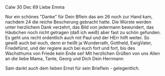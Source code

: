  Calw 30 Dec 69
Liebe Emma

Nur ein schönes "Danke" für Dein Bflein das am 26 noch zur Hand kam, nachdem 24 die reiche Bescherung gebracht hatte. Die Würste werden unter herzlichem Dank verzehrt, das Bild von jedermann bewundert, das Häubchen noch nicht getragen (daß ich weiß) aber fast zu schön gefunden. Es geht uns recht ordentlich auch mit Paul und der HErr hilft weiter. So gewiß auch bei euch, denn er heißt ja Wunderrath, Gottheld, EwigVater, Friedefürst, und der regiere auch bei euch fort und fort, bis des Wachsthums von Friede kein Ende sei! Mit herzlichen Grüßen von uns Allen an die liebe Mama, Tante, Georg und Dich
 Dein
 Herrmann

Sam dankt auch dem lieben Ernst für sein Brieflein - gelegentlich. 